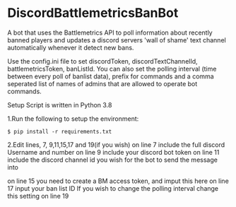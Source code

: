 # DiscordBattlemetricsBanBot

A bot that uses the Battlemetrics API to poll information about recently banned players and updates a discord servers 'wall of shame' text channel automatically whenever it detect new bans.

Use the config.ini file to set discordToken, discordTextChannelId, battlemetricsToken, banListId. You can also set the polling interval (time between every poll of banlist data), prefix for commands and a comma seperated list of names of admins that are allowed to operate bot commands.

Setup
Script is written in Python 3.8

1.Run the following to setup the environment:

```$ pip install -r requirements.txt```

2.Edit lines, 7, 9,11,15,17 and 19(if you wish)
on line 7 include the full discord Username and number
on line 9 include your discord bot token
on line 11 include the discord channel id you wish for the bot to send the message into

on line 15 you need to create a BM access token, and imput this here
on line 17 input your ban list ID
If you wish to change the polling interval change this setting on line 19
